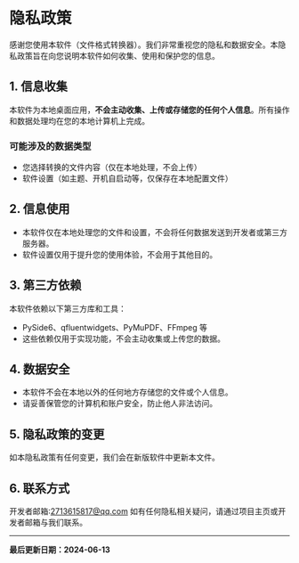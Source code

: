 # 隐私政策

感谢您使用本软件（文件格式转换器）。我们非常重视您的隐私和数据安全。本隐私政策旨在向您说明本软件如何收集、使用和保护您的信息。

## 1. 信息收集

本软件为本地桌面应用，**不会主动收集、上传或存储您的任何个人信息**。所有操作和数据处理均在您的本地计算机上完成。

### 可能涉及的数据类型
- 您选择转换的文件内容（仅在本地处理，不会上传）
- 软件设置（如主题、开机自启动等，仅保存在本地配置文件）

## 2. 信息使用

- 本软件仅在本地处理您的文件和设置，不会将任何数据发送到开发者或第三方服务器。
- 软件设置仅用于提升您的使用体验，不会用于其他目的。

## 3. 第三方依赖

本软件依赖以下第三方库和工具：
- PySide6、qfluentwidgets、PyMuPDF、FFmpeg 等
- 这些依赖仅用于实现功能，不会主动收集或上传您的数据。

## 4. 数据安全

- 本软件不会在本地以外的任何地方存储您的文件或个人信息。
- 请妥善保管您的计算机和账户安全，防止他人非法访问。

## 5. 隐私政策的变更

如本隐私政策有任何变更，我们会在新版软件中更新本文件。

## 6. 联系方式

开发者邮箱:2713615817@qq.com
如有任何隐私相关疑问，请通过项目主页或开发者邮箱与我们联系。

---

**最后更新日期：2024-06-13** 
